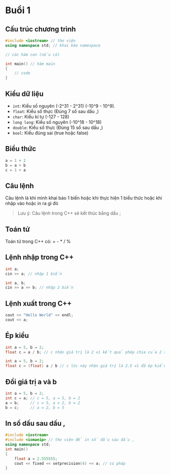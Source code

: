 # Buổi 1
## Cấu trúc chương trình
```c++
#include <iostream> // thư viện
using namespace std; // khai báo namespace

// các hàm con (nếu có)

int main() // hàm main
{
    // code
}
```
## Kiểu dữ liệu
- `int`: Kiểu số nguyên (-2^31 - 2^31) (-10^9 - 10^9).
- `float`: Kiểu số thực (Đúng 7 số sau dấu ,)
- `char`: Kiểu kí tự (-127 - 128)
- `long long`: Kiểu số nguyên (-10^18 - 10^18)
- `double`: Kiểu số thực (Đúng 15 số sau dấu ,)
- `bool`: Kiểu đúng sai (true hoặc false)
## Biểu thức
```c++
a = 1 + 2
b = a + b
c = 1 + a
```
## Câu lệnh
Câu lệnh là khi mình khai báo 1 biến hoặc khi thực hiện 1 biểu thức hoặc khi nhập vào hoặc in ra gì đó
> Lưu ý: Câu lệnh trong C++ sẽ kết thúc bằng dấu ;
## Toán tử
Toán tử trong C++ có: + - * / %
## Lệnh nhập trong C++
```c++
int a;
cin >> a; // nhập 1 biến
```
```c++
int a, b;
cin >> a >> b; // nhập 2 biến
```
## Lệnh xuất trong C++
```c++
cout << "Hello World" << endl;
cout << a;
```
## Ép kiểu
```c++
int a = 5, b = 2;
float c = a / b; // c nhận giá trị là 2 vì kết quả phép chia của 2 số nguyên trong c++ là 1 số nguyên
```
```c++
int a = 5, b = 2;
float c = (float) a / b // c lúc này nhận giá trị là 2.5 vì đã ép kiểu cho a tạm thời là số thực, mà phép chia 1 số thực cho 1 số nguyên trong c++ là 1 số thực
```
## Đổi giá trị a và b
```c++
int a = 5, b = 2;
int c = a; // c = 5, a = 5, b = 2
a = b;     // c = 5, a = 2, b = 2
b = c;     // a = 2, b = 5
```
## In số dấu sau dấu ,
```c++
#include <iostream>
#include <iomanip> // thư viện để in số dấu sau dấu ,
using namespace std;
int main()
{
    float a = 2.555555;
    cout << fixed << setprecision(4) << a; // cú pháp
}
```
